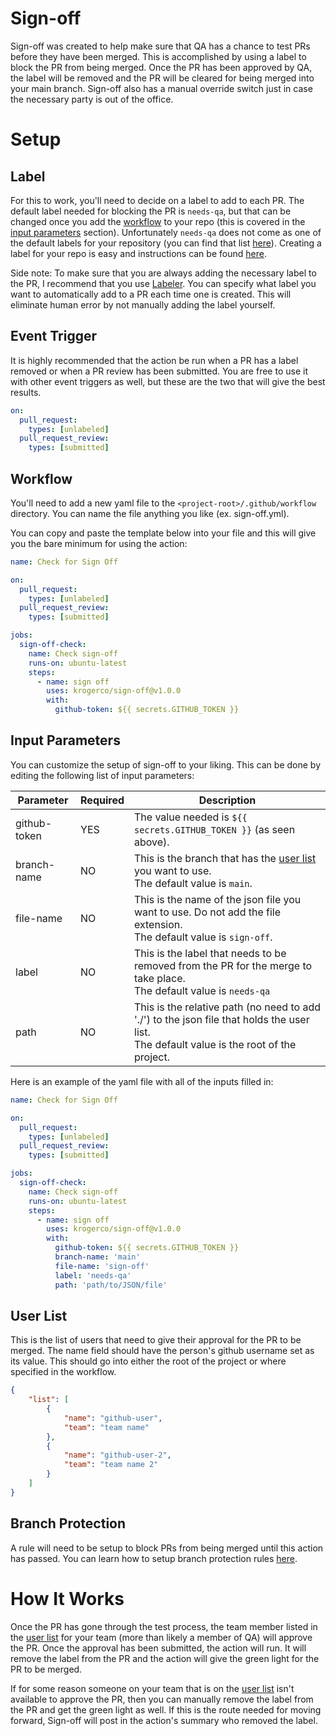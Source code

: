 # Sign-off

Sign-off was created to help make sure that QA has a chance to test PRs before they have been merged. This is accomplished by using a label to block the PR from being merged. Once the PR has been approved by QA, the label will be removed and the PR will be cleared for being merged into your main branch. Sign-off also has a manual override switch just in case the necessary party is out of the office.

# Setup

## Label
For this to work, you'll need to decide on a label to add to each PR. The default label needed for blocking the PR is `needs-qa`, but that can be changed once you add the [workflow](#workflow) to your repo (this is covered in the [input parameters](#input-parameters) section). Unfortunately `needs-qa` does not come as one of the default labels for your repository (you can find that list [here](https://docs.github.com/en/issues/using-labels-and-milestones-to-track-work/managing-labels#about-default-labels)). Creating a label for your repo is easy and instructions can be found [here](https://docs.github.com/en/issues/using-labels-and-milestones-to-track-work/managing-labels#creating-a-label). 

Side note: To make sure that you are always adding the necessary label to the PR, I recommend that you use [Labeler](https://github.com/actions/labeler). You can specify what label you want to automatically add to a PR each time one is created. This will eliminate human error by not manually adding the label yourself.

## Event Trigger
It is highly recommended that the action be run when a PR has a label removed or when a PR review has been submitted. You are free to use it with other event triggers as well, but these are the two that will give the best results.

```yaml
on:     
  pull_request:
    types: [unlabeled]
  pull_request_review:
    types: [submitted]
```

## <a id="workflow"></a>Workflow
You'll need to add a new yaml file to the `<project-root>/.github/workflow` directory. You can name the file anything you like (ex. sign-off.yml). 

You can copy and paste the template below into your file and this will give
you the bare minimum for using the action: 

```yaml
name: Check for Sign Off

on:     
  pull_request:
    types: [unlabeled]
  pull_request_review:
    types: [submitted]

jobs:
  sign-off-check:
    name: Check sign-off
    runs-on: ubuntu-latest
    steps:
      - name: sign off
        uses: krogerco/sign-off@v1.0.0
        with:
          github-token: ${{ secrets.GITHUB_TOKEN }}
```

## <a id="input-parameters"></a>Input Parameters ###
You can customize the setup of sign-off to your liking. This can be done by editing the following list of input parameters:

| Parameter   | Required    | Description |
| ----------- | ----------- | ----------- |
| github-token| YES         | The value needed is `${{ secrets.GITHUB_TOKEN }}` (as seen above).
| branch-name | NO          | This is the branch that has the [user list](#user-list) you want to use. <br>The default value is `main`.
| file-name   | NO          | This is the name of the json file you want to use. Do not add the file extension. <br>The default value is `sign-off`.
| label       | NO          | This is the label that needs to be removed from the PR for the merge to take place. <br> The default value is `needs-qa`
| path        | NO          | This is the relative path (no need to add './') to the json file that holds the user list. <br>The default value is the root of the project.

Here is an example of the yaml file with all of the inputs filled in:  
```yaml
name: Check for Sign Off

on:     
  pull_request:
    types: [unlabeled]
  pull_request_review:
    types: [submitted]

jobs:
  sign-off-check:
    name: Check sign-off
    runs-on: ubuntu-latest
    steps:
      - name: sign off
        uses: krogerco/sign-off@v1.0.0
        with:
          github-token: ${{ secrets.GITHUB_TOKEN }}
          branch-name: 'main'
          file-name: 'sign-off'
          label: 'needs-qa'
          path: 'path/to/JSON/file'
```

## <a id="user-list"></a>User List ##
This is the list of users that need to give their approval for the PR to be merged. The name field should have the person's github username set as its value. This should go into either the root of the project or where specified in the workflow.
```json
{
    "list": [
        {
            "name": "github-user",
            "team": "team name"
        },
        {
            "name": "github-user-2",
            "team": "team name 2"
        }
    ]
}
```

## Branch Protection
A rule will need to be setup to block PRs from being merged until this action has passed.
You can learn how to setup branch protection rules [here](https://docs.github.com/en/repositories/configuring-branches-and-merges-in-your-repository/defining-the-mergeability-of-pull-requests/managing-a-branch-protection-rule).

# How It Works
Once the PR has gone through the test process, the team member listed in the [user list](#user-list) for your team (more than likely a member of QA) will approve the PR. Once the approval has been submitted, the action will run. It will remove the label from the PR and the action will give the green light for the PR to be merged.

If for some reason someone on your team that is on the [user list](#user-list) isn't available to approve the PR, then you can manually remove the label from the PR and get the green light as well. If this is the route needed for moving forward, Sign-off will post in the action's summary who removed the label.

